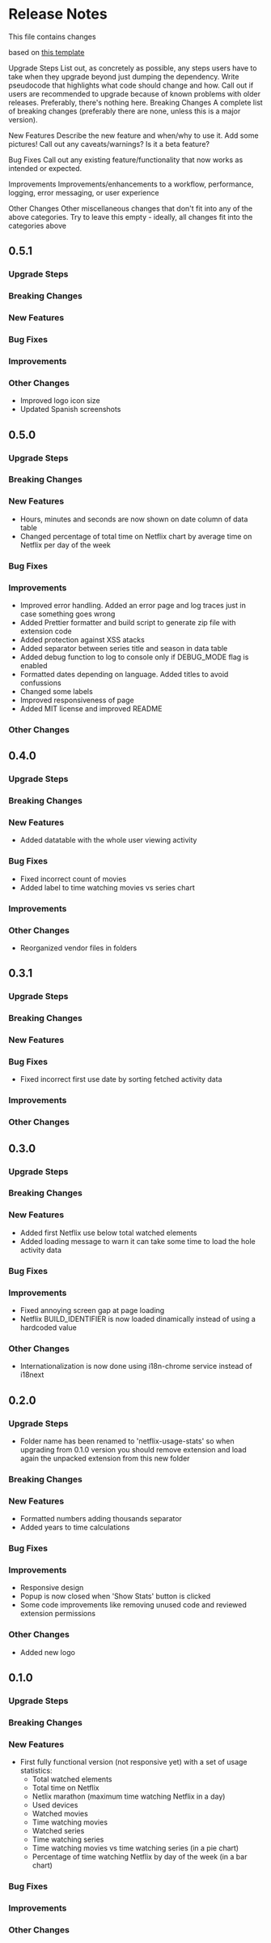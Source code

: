 # Release Notes

This file contains changes

based on [this template](https://github.com/palantir/plottable/wiki/Release-Notes-Template)

Upgrade Steps
List out, as concretely as possible, any steps users have to take when they upgrade beyond just dumping the dependency.
Write pseudocode that highlights what code should change and how.
Call out if users are recommended to upgrade because of known problems with older releases.
Preferably, there's nothing here.
Breaking Changes
A complete list of breaking changes (preferably there are none, unless this is a major version).

New Features
Describe the new feature and when/why to use it. Add some pictures! Call out any caveats/warnings? Is it a beta feature?

Bug Fixes
Call out any existing feature/functionality that now works as intended or expected.

Improvements
Improvements/enhancements to a workflow, performance, logging, error messaging, or user experience

Other Changes
Other miscellaneous changes that don't fit into any of the above categories. Try to leave this empty - ideally, all changes fit into the categories above

## 0.5.1

### Upgrade Steps

### Breaking Changes

### New Features

### Bug Fixes

### Improvements

### Other Changes

- Improved logo icon size
- Updated Spanish screenshots

## 0.5.0

### Upgrade Steps

### Breaking Changes

### New Features

- Hours, minutes and seconds are now shown on date column of data table
- Changed percentage of total time on Netflix chart by average time on Netflix per day of the week

### Bug Fixes

### Improvements

- Improved error handling. Added an error page and log traces just in case something goes wrong
- Added Prettier formatter and build script to generate zip file with extension code
- Added protection against XSS atacks
- Added separator between series title and season in data table
- Added debug function to log to console only if DEBUG_MODE flag is enabled
- Formatted dates depending on language. Added titles to avoid confussions
- Changed some labels
- Improved responsiveness of page
- Added MIT license and improved README

### Other Changes

## 0.4.0

### Upgrade Steps

### Breaking Changes

### New Features

- Added datatable with the whole user viewing activity

### Bug Fixes

- Fixed incorrect count of movies
- Added label to time watching movies vs series chart

### Improvements

### Other Changes

- Reorganized vendor files in folders

## 0.3.1

### Upgrade Steps

### Breaking Changes

### New Features

### Bug Fixes

- Fixed incorrect first use date by sorting fetched activity data

### Improvements

### Other Changes

## 0.3.0

### Upgrade Steps

### Breaking Changes

### New Features

- Added first Netflix use below total watched elements
- Added loading message to warn it can take some time to load the hole activity data

### Bug Fixes

### Improvements

- Fixed annoying screen gap at page loading
- Netflix BUILD_IDENTIFIER is now loaded dinamically instead of using a hardcoded value

### Other Changes

- Internationalization is now done using i18n-chrome service instead of i18next

## 0.2.0

### Upgrade Steps

- Folder name has been renamed to 'netflix-usage-stats' so when upgrading from 0.1.0 version you should remove extension and load again the unpacked extension from this new folder

### Breaking Changes

### New Features

- Formatted numbers adding thousands separator
- Added years to time calculations

### Bug Fixes

### Improvements

- Responsive design
- Popup is now closed when 'Show Stats' button is clicked
- Some code improvements like removing unused code and reviewed extension permissions

### Other Changes

- Added new logo

## 0.1.0

### Upgrade Steps

### Breaking Changes

### New Features

- First fully functional version (not responsive yet) with a set of usage statistics:
  - Total watched elements
  - Total time on Netflix
  - Netlix marathon (maximum time watching Netflix in a day)
  - Used devices
  - Watched movies
  - Time watching movies
  - Watched series
  - Time watching series
  - Time watching movies vs time watching series (in a pie chart)
  - Percentage of time watching Netflix by day of the week (in a bar chart)

### Bug Fixes

### Improvements

### Other Changes
